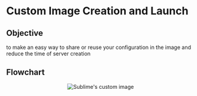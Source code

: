 # Custom Image Creation and Launch

## Objective
to make an easy way to share or reuse your configuration in the image and reduce the time of server creation

## Flowchart
<p align="center">
  <img src="https://user-images.githubusercontent.com/82225825/210512482-15fbbbe9-1705-42d9-83fc-9708de7eb81b.png" alt="Sublime's custom image"/>
</p>
